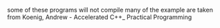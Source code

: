 some of these programs will not compile
many of the example are taken from Koenig, Andrew - Accelerated C++_ Practical Programming 
